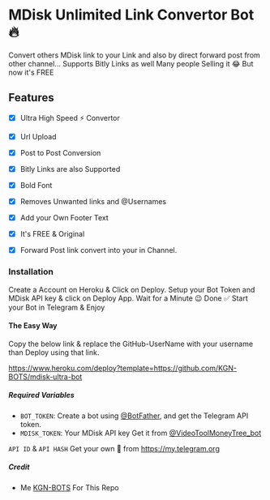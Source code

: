 # MDisk Unlimited Link Convertor Bot 🔥

Convert others MDisk link to your Link and also by direct forward post from other channel...
Supports Bitly Links as well
Many people Selling it 😂 But now it's FREE

## Features
- [x] Ultra High Speed ⚡ Convertor

- [x] Url Upload

- [x] Post to Post Conversion

- [x] Bitly Links are also Supported

- [x] Bold Font

- [x] Removes Unwanted links and @Usernames

- [x] Add your Own Footer Text

- [x] It's FREE & Original

- [x] Forward Post link convert into your in Channel.

### Installation
Create a Account on Heroku & Click on Deploy.
Setup your Bot Token and MDisk API key & click on Deploy App.
Wait for a Minute 😉
Done ✅
Start your Bot in Telegram & Enjoy
#### The Easy Way
Copy the below link & replace the GitHub-UserName with your username than Deploy using that link.

https://www.heroku.com/deploy?template=https://github.com/KGN-BOTS/mdisk-ultra-bot

##### Required Variables

- `BOT_TOKEN`: Create a bot using [@BotFather](https://telegram.dog/BotFather), and get the Telegram API token.
- `MDISK_TOKEN`: Your MDisk API key Get it from [@VideoToolMoneyTree_bot](https://telegram.dog/VideoToolMoneyTree_bot)

`API ID` & `API HASH` Get your own 🤗 from https://my.telegram.org

##### Credit

- Me [KGN-BOTS](https://github.com/KGN-BOTS) For This Repo
